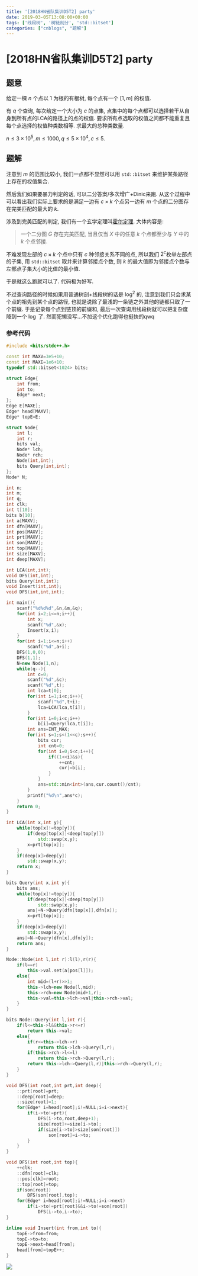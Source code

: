 ```yaml
---
title: '[2018HN省队集训D5T2] party'
date: 2019-03-05T13:08:00+00:00
tags: ['线段树', '树链剖分', 'std::bitset']
categories: ["cnblogs", "题解"]
---
```

# [2018HN省队集训D5T2] party

## 题意

给定一棵 $n$ 个点以 $1$ 为根的有根树, 每个点有一个 $[1,m]$ 的权值.

有 $q$ 个查询, 每次给定一个大小为 $c$ 的点集, 点集中的每个点都可以选择若干从自身到所有点的LCA的路径上的点的权值. 要求所有点选取的权值之间都不能重复且每个点选择的权值种类数相等. 求最大的总种类数量.

$n\le 3\times 10^5,m\le 1000, q\le 5\times 10^4,c\le5$.

## 题解

注意到 $m$ 的范围比较小, 我们<span class="covered">一点都不</span>显然可以用 `std::bitset` 来维护某条路径上存在的权值集合.

然后我们如果要暴力判定的话, 可以二分答案/多次增广+Dinic来跑. 从这个过程中可以看出我们实际上要求的是满足一边有 $c\times k$ 个点另一边有 $m$ 个点的二分图存在完美匹配的最大的 $k$.

涉及到完美匹配的判定, 我们有一个玄学定理叫[霍尔定理](https://en.wikipedia.org/wiki/Hall%27s_marriage_theorem). 大体内容是:

> 一个二分图 $G$ 存在完美匹配, 当且仅当 $X$ 中的任意 $k$ 个点都至少与 $Y$ 中的 $k$ 个点邻接.

不难发现左部的 $c\times k$ 个点中只有 $c$ 种邻接关系不同的点, 所以我们 $2^c$枚举左部点的子集, 用 `std::bitset` 取并来计算邻接点个数, 则 $k$ 的最大值即为邻接点个数与左部点子集大小的比值的最小值.

于是就这么跑就可以了. 代码极为好写.

不过查询路径的时候如果用普通树剖+线段树的话是 $\log^2$ 的, 注意到我们只会求某个点的祖先到某个点的路径, 也就是说除了最浅的一条链之外其他的链都只取了一个前缀. 于是记录每个点到链顶的前缀和, 最后一次查询用线段树就可以把复杂度降到一个 $\log$ 了. <span class="covered">然而犯懒没写...不加这个优化跑得也挺快的qwq</span>

### 参考代码

```cpp
#include <bits/stdc++.h>

const int MAXV=3e5+10;
const int MAXE=1e6+10;
typedef std::bitset<1024> bits;

struct Edge{
	int from;
	int to;
	Edge* next;
};
Edge E[MAXE];
Edge* head[MAXV];
Edge* topE=E;

struct Node{
	int l;
	int r;
	bits val;
	Node* lch;
	Node* rch;
	Node(int,int);
	bits Query(int,int);
};
Node* N;

int n;
int m;
int q;
int clk;
int t[10];
bits b[10];
int a[MAXV];
int dfn[MAXV];
int pos[MAXV];
int prt[MAXV];
int son[MAXV];
int top[MAXV];
int size[MAXV];
int deep[MAXV];

int LCA(int,int);
void DFS(int,int);
bits Query(int,int);
void Insert(int,int);
void DFS(int,int,int);

int main(){
	scanf("%d%d%d",&n,&m,&q);
	for(int i=2;i<=n;i++){
		int x;
		scanf("%d",&x);
		Insert(x,i);
	}
	for(int i=1;i<=n;i++)
		scanf("%d",a+i);
	DFS(1,0,0);
	DFS(1,1);
	N=new Node(1,n);
	while(q--){
		int c=0;
		scanf("%d",&c);
		scanf("%d",t);
		int lca=t[0];
		for(int i=1;i<c;i++){
			scanf("%d",t+i);
			lca=LCA(lca,t[i]);
		}
		for(int i=0;i<c;i++)
			b[i]=Query(lca,t[i]);
		int ans=INT_MAX;
		for(int s=1;s<(1<<c);s++){
			bits cur;
			int cnt=0;
			for(int i=0;i<c;i++){
				if((1<<i)&s){
					++cnt;
					cur|=b[i];
				}
			}
			ans=std::min<int>(ans,cur.count()/cnt);
		}
		printf("%d\n",ans*c);
	}
	return 0;
}

int LCA(int x,int y){
	while(top[x]!=top[y]){
		if(deep[top[x]]<deep[top[y]])
			std::swap(x,y);
		x=prt[top[x]];
	}
	if(deep[x]>deep[y])
		std::swap(x,y);
	return x;
}

bits Query(int x,int y){
	bits ans;
	while(top[x]!=top[y]){
		if(deep[top[x]]<deep[top[y]])
			std::swap(x,y);
		ans|=N->Query(dfn[top[x]],dfn[x]);
		x=prt[top[x]];
	}
	if(deep[x]>deep[y])
		std::swap(x,y);
	ans|=N->Query(dfn[x],dfn[y]);
	return ans;
}

Node::Node(int l,int r):l(l),r(r){
	if(l==r)
		this->val.set(a[pos[l]]);
	else{
		int mid=(l+r)>>1;
		this->lch=new Node(l,mid);
		this->rch=new Node(mid+1,r);
		this->val=this->lch->val|this->rch->val;
	}
}

bits Node::Query(int l,int r){
	if(l<=this->l&&this->r<=r)
		return this->val;
	else{
		if(r<=this->lch->r)
			return this->lch->Query(l,r);
		if(this->rch->l<=l)
			return this->rch->Query(l,r);
		return this->lch->Query(l,r)|this->rch->Query(l,r);
	}
}

void DFS(int root,int prt,int deep){
	::prt[root]=prt;
	::deep[root]=deep;
	::size[root]=1;
	for(Edge* i=head[root];i!=NULL;i=i->next){
		if(i->to!=prt){
			DFS(i->to,root,deep+1);
			size[root]+=size[i->to];
			if(size[i->to]>size[son[root]])
				son[root]=i->to;
		}
	}
}

void DFS(int root,int top){
	++clk;
	::dfn[root]=clk;
	::pos[clk]=root;
	::top[root]=top;
	if(son[root])
		DFS(son[root],top);
	for(Edge* i=head[root];i!=NULL;i=i->next)
		if(i->to!=prt[root]&&i->to!=son[root])
			DFS(i->to,i->to);
}

inline void Insert(int from,int to){
	topE->from=from;
	topE->to=to;
	topE->next=head[from];
	head[from]=topE++;
}

```

![](https://example.com/image)
